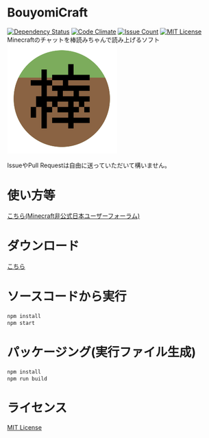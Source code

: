 # BouyomiCraft
[![Dependency Status](https://gemnasium.com/prince-0203/BouyomiCraft.svg)](https://gemnasium.com/prince-0203/BouyomiCraft)
[![Code Climate](https://codeclimate.com/github/prince-0203/BouyomiCraft/badges/gpa.svg)](https://codeclimate.com/github/prince-0203/BouyomiCraft)
[![Issue Count](https://codeclimate.com/github/prince-0203/BouyomiCraft/badges/issue_count.svg)](https://codeclimate.com/github/prince-0203/BouyomiCraft)
[![MIT License](http://img.shields.io/badge/license-MIT-blue.svg?style=flat)](LICENSE)  
Minecraftのチャットを棒読みちゃんで読み上げるソフト  
![BouyomiCraft](app-icon/icon.png)

IssueやPull Requestは自由に送っていただいて構いません。

# 使い方等
[こちら(Minecraft非公式日本ユーザーフォーラム)](http://forum.minecraftuser.jp/viewtopic.php?f=36&t=30070)

# ダウンロード
[こちら](https://github.com/prince-0203/BouyomiCraft/releases/latest)

# ソースコードから実行
```
npm install
npm start
```

# パッケージング(実行ファイル生成)
```
npm install
npm run build
```

# ライセンス
[MIT License](LICENSE)
